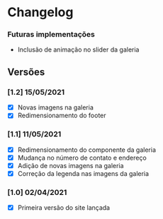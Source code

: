 # Changelog

### Futuras implementações
- Inclusão de animação no slider da galeria

## Versões

### [1.2] 15/05/2021
- [x] Novas imagens na galeria
- [x] Redimensionamento do footer

### [1.1] 11/05/2021
- [x] Redimensionamento do componente da galeria
- [x] Mudança no número de contato e endereço
- [x] Adição de novas imagens na galeria
- [x] Correção da legenda nas imagens da galeria

### [1.0] 02/04/2021
- [x] Primeira versão do site lançada